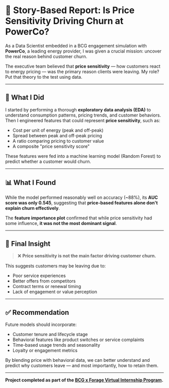 # 📘 Story-Based Report: Is Price Sensitivity Driving Churn at PowerCo?

As a Data Scientist embedded in a BCG engagement simulation with **PowerCo**, a leading energy provider, I was given a crucial mission: uncover the real reason behind customer churn.

The executive team believed that **price sensitivity** — how customers react to energy pricing — was the primary reason clients were leaving. My role? Put that theory to the test using data.

---

## 🔬 What I Did

I started by performing a thorough **exploratory data analysis (EDA)** to understand consumption patterns, pricing trends, and customer behaviors. Then I engineered features that could represent **price sensitivity**, such as:

- Cost per unit of energy (peak and off-peak)
- Spread between peak and off-peak pricing
- A ratio comparing pricing to customer value
- A composite "price sensitivity score"

These features were fed into a machine learning model (Random Forest) to predict whether a customer would churn.

---

## 📊 What I Found

While the model performed reasonably well on accuracy (~88%), its **AUC score was only 0.545**, suggesting that **price-based features alone don't explain churn effectively**.

The **feature importance plot** confirmed that while price sensitivity had some influence, **it was not the most dominant signal**.

---

## 🧠 Final Insight

> ❌ **Price sensitivity is not the main factor driving customer churn.**

This suggests customers may be leaving due to:
- Poor service experiences
- Better offers from competitors
- Contract terms or renewal timing
- Lack of engagement or value perception

---

## ✅ Recommendation

Future models should incorporate:
- Customer tenure and lifecycle stage
- Behavioral features like product switches or service complaints
- Time-based usage trends and seasonality
- Loyalty or engagement metrics

By blending price with behavioral data, we can better understand and predict why customers leave — and most importantly, how to retain them.

---

**Project completed as part of the [BCG x Forage Virtual Internship Program](https://www.theforage.com/).**
